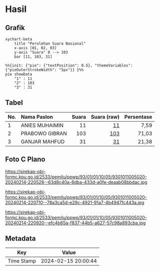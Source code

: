 # Hasil

## Grafik

```mermaid
xychart-beta
    title "Perolehan Suara Nasional"
    x-axis [01, 02, 03]
    y-axis "Suara" 0 --> 103
    bar [11, 103, 31]
```

```mermaid
%%{init: {"pie": {"textPosition": 0.5}, "themeVariables": {"pieOuterStrokeWidth": "5px"}} }%%
pie showData
    "1" : 11
    "2" : 103
    "3" : 31
```

## Tabel

| No. | Nama Paslon    | Suara | Suara (raw) | Persentase |
|:--- |:-------------- | -----:| -----------:| ----------:|
| 1   | ANIES MUHAIMIN | 11    | [11][p-1]   | 7,59       |
| 2   | PRABOWO GIBRAN | 103   | [103][p-2]  | 71,03      |
| 3   | GANJAR MAHFUD  | 31    | [31][p-3]   | 21,38      |


[p-1]: https://github.com/gigit-pemilu/pemilu-2024/blob/main/pilpres/hitung-suara/sub/93-papua-selatan/sub/01-merauke/sub/01-merauke/sub/1005-maro/sub/020-tps/sub/paslon-1.txt
[p-2]: https://github.com/gigit-pemilu/pemilu-2024/blob/main/pilpres/hitung-suara/sub/93-papua-selatan/sub/01-merauke/sub/01-merauke/sub/1005-maro/sub/020-tps/sub/paslon-2.txt
[p-3]: https://github.com/gigit-pemilu/pemilu-2024/blob/main/pilpres/hitung-suara/sub/93-papua-selatan/sub/01-merauke/sub/01-merauke/sub/1005-maro/sub/020-tps/sub/paslon-3.txt

## Foto C Plano

https://sirekap-obj-formc.kpu.go.id/2533/pemilu/ppwp/93/01/01/10/05/9301011005020-20240214-220528--63d8c40a-8dba-433d-a0fe-deaab08bbdac.jpg

https://sirekap-obj-formc.kpu.go.id/2533/pemilu/ppwp/93/01/01/10/05/9301011005020-20240214-220710--78a3ca5d-e29c-4921-91a7-4b4947fc443a.jpg

https://sirekap-obj-formc.kpu.go.id/2533/pemilu/ppwp/93/01/01/10/05/9301011005020-20240214-220920--efc4b65a-f837-44b5-a627-57c98a893cba.jpg


## Metadata

| Key        | Value               |
| ---------- | ------------------- |
| Time Stamp | 2024-02-15 20:00:44 |



